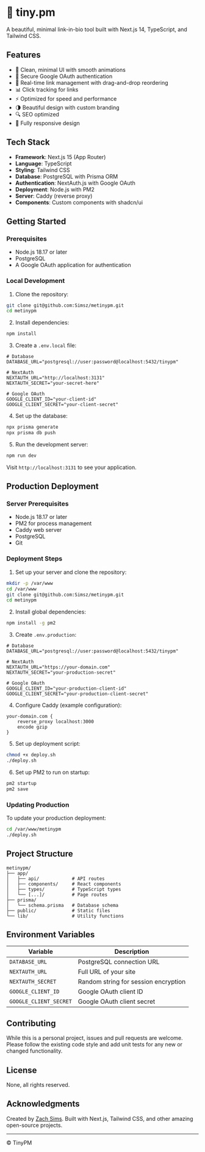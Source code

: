 # 🦢 tiny.pm

A beautiful, minimal link-in-bio tool built with Next.js 14, TypeScript, and Tailwind CSS.

## Features

- 🎨 Clean, minimal UI with smooth animations
- 🔐 Secure Google OAuth authentication
- 🔄 Real-time link management with drag-and-drop reordering
- 📊 Click tracking for links
- ⚡️ Optimized for speed and performance
- 🌗 Beautiful design with custom branding
- 🔍 SEO optimized
- 📱 Fully responsive design

## Tech Stack

- **Framework**: Next.js 15 (App Router)
- **Language**: TypeScript
- **Styling**: Tailwind CSS
- **Database**: PostgreSQL with Prisma ORM
- **Authentication**: NextAuth.js with Google OAuth
- **Deployment**: Node.js with PM2
- **Server**: Caddy (reverse proxy)
- **Components**: Custom components with shadcn/ui

## Getting Started

### Prerequisites

- Node.js 18.17 or later
- PostgreSQL
- A Google OAuth application for authentication

### Local Development

1. Clone the repository:
```bash
git clone git@github.com:Simsz/metinypm.git
cd metinypm
```

2. Install dependencies:
```bash
npm install
```

3. Create a `.env.local` file:
```env
# Database
DATABASE_URL="postgresql://user:password@localhost:5432/tinypm"

# NextAuth
NEXTAUTH_URL="http://localhost:3131"
NEXTAUTH_SECRET="your-secret-here"

# Google OAuth
GOOGLE_CLIENT_ID="your-client-id"
GOOGLE_CLIENT_SECRET="your-client-secret"
```

4. Set up the database:
```bash
npx prisma generate
npx prisma db push
```

5. Run the development server:
```bash
npm run dev
```

Visit `http://localhost:3131` to see your application.

## Production Deployment

### Server Prerequisites

- Node.js 18.17 or later
- PM2 for process management
- Caddy web server
- PostgreSQL
- Git

### Deployment Steps

1. Set up your server and clone the repository:
```bash
mkdir -p /var/www
cd /var/www
git clone git@github.com:Simsz/metinypm.git
cd metinypm
```

2. Install global dependencies:
```bash
npm install -g pm2
```

3. Create `.env.production`:
```env
# Database
DATABASE_URL="postgresql://user:password@localhost:5432/tinypm"

# NextAuth
NEXTAUTH_URL="https://your-domain.com"
NEXTAUTH_SECRET="your-production-secret"

# Google OAuth
GOOGLE_CLIENT_ID="your-production-client-id"
GOOGLE_CLIENT_SECRET="your-production-client-secret"
```

4. Configure Caddy (example configuration):
```caddyfile
your-domain.com {
    reverse_proxy localhost:3000
    encode gzip
}
```

5. Set up deployment script:
```bash
chmod +x deploy.sh
./deploy.sh
```

6. Set up PM2 to run on startup:
```bash
pm2 startup
pm2 save
```

### Updating Production

To update your production deployment:

```bash
cd /var/www/metinypm
./deploy.sh
```

## Project Structure

```
metinypm/
├── app/
│   ├── api/            # API routes
│   ├── components/     # React components
│   ├── types/          # TypeScript types
│   └── [...]/          # Page routes
├── prisma/
│   └── schema.prisma   # Database schema
├── public/             # Static files
└── lib/                # Utility functions
```

## Environment Variables

| Variable | Description |
|----------|-------------|
| `DATABASE_URL` | PostgreSQL connection URL |
| `NEXTAUTH_URL` | Full URL of your site |
| `NEXTAUTH_SECRET` | Random string for session encryption |
| `GOOGLE_CLIENT_ID` | Google OAuth client ID |
| `GOOGLE_CLIENT_SECRET` | Google OAuth client secret |

## Contributing

While this is a personal project, issues and pull requests are welcome. Please follow the existing code style and add unit tests for any new or changed functionality.

## License

None, all rights reserved.

## Acknowledgments

Created by [Zach Sims](https://zachsi.ms/). Built with Next.js, Tailwind CSS, and other amazing open-source projects.

---

© TinyPM